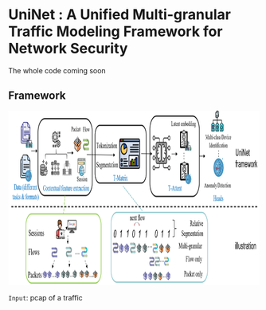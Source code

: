 # UniNet : A Unified Multi-granular Traffic Modeling Framework for Network Security

The whole code coming soon



## Framework

<img src="./materials/Idea_of_architecture.png" style="width:2000px;height:350px"/>

`Input`: pcap of a traffic
